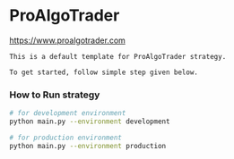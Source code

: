 # ProAlgoTrader

https://www.proalgotrader.com

```
This is a default template for ProAlgoTrader strategy.

To get started, follow simple step given below.
```

### How to Run strategy

```bash
# for development environment
python main.py --environment development

# for production environment
python main.py --environment production
```
